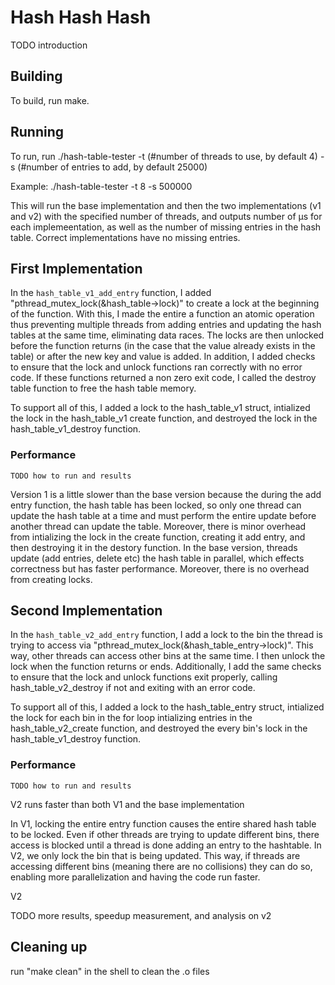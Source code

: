 # Hash Hash Hash
TODO introduction

## Building
To build, run make. 

## Running
To run, run 
./hash-table-tester -t (#number of threads to use, by default 4) -s (#number of entries to add, by default 25000)

Example:
./hash-table-tester -t 8 -s 500000

This will run the base implementation and then the two implementations (v1 and v2) with the specified number of threads, and outputs number of μs for each implemeentation, as well as the number of missing entries in the hash table. Correct implementations have no missing entries.

## First Implementation
In the `hash_table_v1_add_entry` function, I added "pthread_mutex_lock(&hash_table->lock)" to create a lock at the beginning of the function. With this, I made the entire a function an atomic operation thus preventing multiple threads from adding entries and updating the hash tables at the same time, eliminating data races. The locks are then unlocked before the function returns (in the case that the value already exists in the table) or after the new key and value is added. In addition, I added checks to ensure that the lock and unlock functions ran correctly with no error code. If these functions returned a non zero exit code, I called the destroy table function to free the hash table memory.


To support all of this, I added a lock to the hash_table_v1 struct, intialized the lock in the hash_table_v1 create function, and destroyed the lock in the hash_table_v1_destroy function.


### Performance
```shell
TODO how to run and results
```
Version 1 is a little slower than the base version because the during the add entry function, the hash table has been locked, so only one thread can update the hash table at a time and must perform the entire update before another thread can update the table. Moreover, there is minor overhead from intializing the lock in the create function, creating it add entry, and then destroying it in the destory function. In the base version, threads update (add entries, delete etc) the hash table in parallel, which effects correctness but has faster performance. Moreover, there is no overhead from creating locks. 

## Second Implementation
In the `hash_table_v2_add_entry` function, I add a lock to the bin the thread is trying to access via "pthread_mutex_lock(&hash_table_entry->lock)". This way, other threads can access other bins at the same time. I then unlock the lock when the function returns or ends. Additionally, I add the same checks to ensure that the lock and unlock functions exit properly, calling hash_table_v2_destroy if not and exiting with an error code. 

To support all of this, I added a lock to the hash_table_entry struct, intialized the lock for each bin in the for loop intializing entries in the hash_table_v2_create function, and destroyed the every bin's lock in the hash_table_v1_destroy function.



### Performance
```shell
TODO how to run and results
```
V2 runs faster than both V1 and the base implementation

In V1, locking the entire entry function causes the entire shared hash table to be locked. Even if other threads are trying to update different bins, there access is blocked until a thread is done adding an entry to the hashtable.
In V2, we only lock the bin that is being updated. This way, if threads are accessing different bins (meaning there are no collisions) they can do so, enabling more parallelization and having the code run faster. 

V2 

TODO more results, speedup measurement, and analysis on v2

## Cleaning up
run "make clean" in the shell to clean the .o files